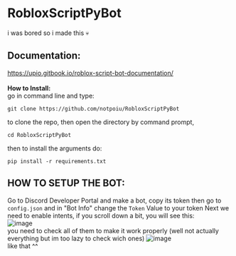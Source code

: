 # RobloxScriptPyBot
i was bored so i made this 💀

## Documentation:
https://upio.gitbook.io/roblox-script-bot-documentation/
<br>
<br>
**How to Install:**
<br>
go in command line and type:
```
git clone https://github.com/notpoiu/RobloxScriptPyBot
```
to clone the repo, then open the directory by command prompt,
```
cd RobloxScriptPyBot
```
then to install the arguments do:
```
pip install -r requirements.txt
```

## HOW TO SETUP THE BOT:
Go to Discord Developer Portal and make a bot, copy its token then go to `config.json` and in "Bot Info" change the `Token` Value to your token
Next we need to enable intents, if you scroll down a bit, you will see this:
<br>
![image](https://github.com/notpoiu/RobloxScriptPyBot/assets/75510171/cd05f4ad-7cb5-4128-add7-9355f2a88467)
<br>
you need to check all of them to make it work properly (well not actually everything but im too lazy to check wich ones)
![image](https://github.com/notpoiu/RobloxScriptPyBot/assets/75510171/856582c0-70f6-4605-9b34-6d1dea8f1f9f)
<br>
like that ^^
